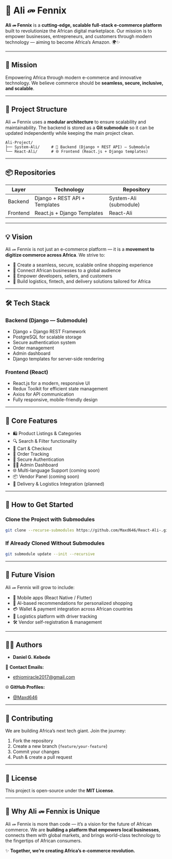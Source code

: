 # 🚀 Ali መ Fennix

**Ali መ Fennix** is a **cutting-edge, scalable full-stack e-commerce platform** built to revolutionize the African digital marketplace.
Our mission is to empower businesses, entrepreneurs, and customers through modern technology — aiming to become Africa’s Amazon. 🌍✨

---

## 🌟 Mission

Empowering Africa through modern e-commerce and innovative technology.
We believe commerce should be **seamless, secure, inclusive, and scalable**.

---

## 📂 Project Structure

Ali መ Fennix uses a **modular architecture** to ensure scalability and maintainability.
The backend is stored as a **Git submodule** so it can be updated independently while keeping the main project clean.

```
Ali-Project/
├── System-Ali/     # 🚀 Backend (Django + REST API) — Submodule
└── React-Ali/      # 🌐 Frontend (React.js + Django templates)
```

---

## 📦 Repositories

| Layer    | Technology                    | Repository             |
| -------- | ----------------------------- | ---------------------- |
| Backend  | Django + REST API + Templates | System-Ali (submodule) |
| Frontend | React.js + Django Templates   | React-Ali              |

---

## 💡 Vision

Ali መ Fennix is not just an e-commerce platform — it is a **movement to digitize commerce across Africa**.
We strive to:

- 🌟 Create a seamless, secure, scalable online shopping experience
- 🌟 Connect African businesses to a global audience
- 🌟 Empower developers, sellers, and customers
- 🌟 Build logistics, fintech, and delivery solutions tailored for Africa

---

## 🛠 Tech Stack

### Backend (Django — Submodule)

- Django + Django REST Framework
- PostgreSQL for scalable storage
- Secure authentication system
- Order management
- Admin dashboard
- Django templates for server-side rendering

### Frontend (React)

- React.js for a modern, responsive UI
- Redux Toolkit for efficient state management
- Axios for API communication
- Fully responsive, mobile-friendly design

---

## 🧩 Core Features

- 🛍 Product Listings & Categories
- 🔍 Search & Filter functionality
- 🛒 Cart & Checkout
- 🧾 Order Tracking
- 🔐 Secure Authentication
- 🧑‍💻 Admin Dashboard
- 🌐 Multi-language Support (coming soon)
- 📦 Vendor Panel (coming soon)
- 🚚 Delivery & Logistics Integration (planned)

---

## 🚀 How to Get Started

### Clone the Project with Submodules

```bash
git clone --recurse-submodules https://github.com/Maxd646/React-Ali-.git
```

### If Already Cloned Without Submodules

```bash
git submodule update --init --recursive
```

---

## 🌟 Future Vision

Ali መ Fennix will grow to include:

- 📱 Mobile apps (React Native / Flutter)
- 🤖 AI-based recommendations for personalized shopping
- 💳 Wallet & payment integration across African countries
- 🚚 Logistics platform with driver tracking
- 🛠 Vendor self-registration & management

---

## 👨‍💼 Authors

- **Daniel G. Kebede**

📧 **Contact Emails:**

- ethiomiracle2017@gmail.com

🌐 **GitHub Profiles:**

- [@Maxd646](https://github.com/Maxd646)

---

## 🤝 Contributing

We are building Africa’s next tech giant. Join the journey:

1. Fork the repository
2. Create a new branch (`feature/your-feature`)
3. Commit your changes
4. Push & create a pull request

---

## 📜 License

This project is open-source under the **MIT License**.

---

## 🌟 Why Ali መ Fennix is Unique

Ali መ Fennix is more than code — it’s a vision for the future of African commerce.
We are **building a platform that empowers local businesses**, connects them with global markets, and brings world-class technology to the fingertips of African consumers.

✨ **Together, we’re creating Africa’s e-commerce revolution.**
